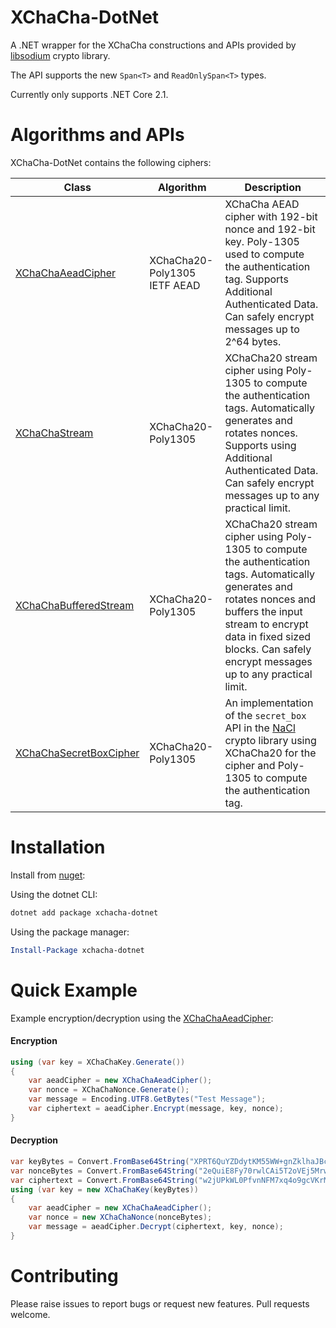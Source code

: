 # XChaCha-DotNet

A .NET wrapper for the XChaCha constructions and APIs provided by [libsodium](https://libsodium.org/) crypto library.

The API supports the new `Span<T>` and `ReadOnlySpan<T>` types. 

Currently only supports .NET Core 2.1. 

# Algorithms and APIs

XChaCha-DotNet contains the following ciphers:

| Class | Algorithm | Description |
--------|-----------| ----------- |
| [XChaChaAeadCipher](https://github.com/tom-auger/xchacha-dotnet/wiki/XChaChaAeadCipher) | XChaCha20-Poly1305 IETF AEAD | XChaCha AEAD cipher with 192-bit nonce and 192-bit key. Poly-1305 used to compute the authentication tag. Supports Additional Authenticated Data. Can safely encrypt messages up to 2^64 bytes. |
| [XChaChaStream](https://github.com/tom-auger/xchacha-dotnet/wiki/XChaChaStream) | XChaCha20-Poly1305 | XChaCha20 stream cipher using Poly-1305 to compute the authentication tags. Automatically generates and rotates nonces. Supports using Additional Authenticated Data. Can safely encrypt messages up to any practical limit.
| [XChaChaBufferedStream](https://github.com/tom-auger/xchacha-dotnet/wiki/XChaChaBufferedStream) | XChaCha20-Poly1305 | XChaCha20 stream cipher using Poly-1305 to compute the authentication tags. Automatically generates and rotates nonces and buffers the input stream to encrypt data in fixed sized blocks. Can safely encrypt messages up to any practical limit. |
| [XChaChaSecretBoxCipher](https://github.com/tom-auger/xchacha-dotnet/wiki/XChaChaSecretBoxCipher) | XChaCha20-Poly1305 | An implementation of the `secret_box` API in the [NaCl](https://nacl.cr.yp.to/secretbox.html) crypto library using XChaCha20 for the cipher and Poly-1305 to compute the authentication tag. |

# Installation

Install from [nuget](https://www.nuget.org/packages/xchacha-dotnet/):

Using the dotnet CLI:

```powershell
dotnet add package xchacha-dotnet
```

Using the package manager:

```powershell
Install-Package xchacha-dotnet
```

# Quick Example

Example encryption/decryption using the [XChaChaAeadCipher](https://github.com/tom-auger/xchacha-dotnet/wiki/XChaChaAeadCipher):

#### Encryption
```csharp
using (var key = XChaChaKey.Generate())
{
    var aeadCipher = new XChaChaAeadCipher();
    var nonce = XChaChaNonce.Generate();
    var message = Encoding.UTF8.GetBytes("Test Message");
    var ciphertext = aeadCipher.Encrypt(message, key, nonce);
}
```

#### Decryption
```csharp
var keyBytes = Convert.FromBase64String("XPRT6QuYZDdytKM55WW+gnZklhaJBcDnOWi1kEI2we4=");
var nonceBytes = Convert.FromBase64String("2eQuiE8Fy70rwlCAi5T2oVEj5MrwxJaT");
var ciphertext = Convert.FromBase64String("w2jUPkWL0PfvnNFM7xq4o9gcVKrMTkd6SsYhLQ==");
using (var key = new XChaChaKey(keyBytes))
{
    var aeadCipher = new XChaChaAeadCipher();
    var nonce = new XChaChaNonce(nonceBytes);
    var message = aeadCipher.Decrypt(ciphertext, key, nonce);
}
```

# Contributing

Please raise issues to report bugs or request new features. Pull requests welcome.